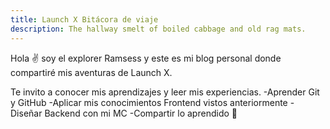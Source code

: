 ```yaml
---
title: Launch X Bitácora de viaje
description: The hallway smelt of boiled cabbage and old rag mats.
---
```


Hola ✌️  soy el explorer Ramsess y este es mi blog personal donde compartiré mis aventuras de Launch X.

Te invito a conocer mis aprendizajes y leer mis experiencias.
-Aprender Git y GitHub
-Aplicar mis conocimientos Frontend vistos anteriormente
-Diseñar Backend con mi MC
-Compartir lo aprendido
🚀
